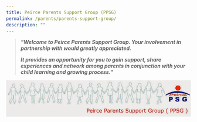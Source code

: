 ```yaml
---
title: Peirce Parents Support Group (PPSG)
permalink: /parents/parents-support-group/
description: ""
---
```



> _**"Welcome to Peirce Parents Support Group. Your involvement in partnership with would greatly appreciated.**_
> 
> _**It provides an opportunity for you to gain support, share experiences and network among parents in conjunction with your child learning and growing process."**_


[![Photo 1](/images/Photo-1.jpg)](http://peircesecparent.blogspot.com/)